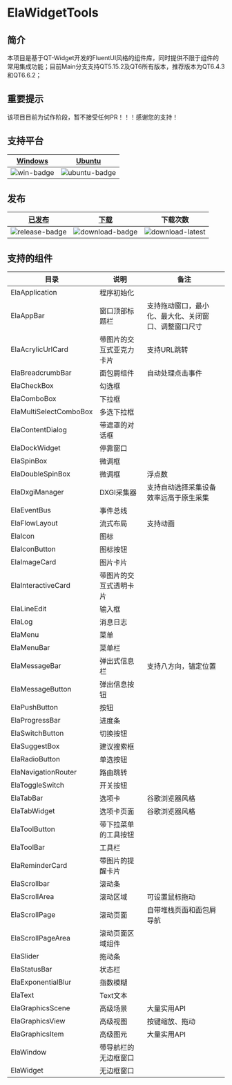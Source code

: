 # ElaWidgetTools

## 简介
本项目是基于QT-Widget开发的FluentUI风格的组件库，同时提供不限于组件的常用集成功能；目前Main分支支持QT5.15.2及QT6所有版本，推荐版本为QT6.4.3和QT6.6.2；

## 重要提示
该项目目前为试作阶段，暂不接受任何PR！！！感谢您的支持！

## 支持平台
| [Windows][win-link] | [Ubuntu][ubuntu-link]
|---------------|---------------|
| ![win-badge] | ![ubuntu-badge] |

[win-link]: https://github.com/Liniyous/ElaWidgetTools/actions?query=workflow%3AWindows "WindowsAction"
[win-badge]: https://img.shields.io/badge/Windows-Passing-61C263

[ubuntu-link]: https://github.com/Liniyous/ElaWidgetTools/actions?query=workflow%3AUbuntu "UbuntuAction"
[ubuntu-badge]: https://img.shields.io/badge/Ubuntu-StayTuned-yellow

## 发布

|[已发布][release-link]|[下载][download-link]|下载次数|
|:--:|:--:|:--:|
|![release-badge] |![download-badge]|![download-latest]|

[release-link]: https://github.com/Liniyous/ElaWidgetTools/releases "Release status"
[release-badge]: https://img.shields.io/github/release/Liniyous/ElaWidgetTools.svg?style=flat-square "Release status"
[download-link]: https://github.com/Liniyous/ElaWidgetTools/releases/latest "Download status"
[download-badge]: https://img.shields.io/github/downloads/Liniyous/ElaWidgetTools/total.svg "Download status"
[download-latest]: https://img.shields.io/github/downloads/Liniyous/ElaWidgetTools/latest/total.svg "latest status"

## 支持的组件

|目录|说明|备注|
|----|---------|----|
|ElaApplication|程序初始化||
|ElaAppBar|窗口顶部标题栏|支持拖动窗口，最小化、最大化、关闭窗口、调整窗口尺寸|
|ElaAcrylicUrlCard|带图片的交互式亚克力卡片|支持URL跳转|
|ElaBreadcrumbBar|面包屑组件|自动处理点击事件|
|ElaCheckBox|勾选框||
|ElaComboBox|下拉框||
|ElaMultiSelectComboBox|多选下拉框||
|ElaContentDialog|带遮罩的对话框||
|ElaDockWidget|停靠窗口||
|ElaSpinBox|微调框||
|ElaDoubleSpinBox|微调框|浮点数|
|ElaDxgiManager|DXGI采集器|支持自动选择采集设备 效率远高于原生采集|
|ElaEventBus|事件总线||
|ElaFlowLayout|流式布局|支持动画|
|ElaIcon|图标||
|ElaIconButton|图标按钮||
|ElaImageCard|图片卡片||
|ElaInteractiveCard|带图片的交互式透明卡片||
|ElaLineEdit|输入框||
|ElaLog|消息日志||
|ElaMenu|菜单||
|ElaMenuBar|菜单栏||
|ElaMessageBar|弹出式信息栏|支持八方向，锚定位置|
|ElaMessageButton|弹出信息按钮||
|ElaPushButton|按钮||
|ElaProgressBar|进度条||
|ElaSwitchButton|切换按钮||
|ElaSuggestBox|建议搜索框||
|ElaRadioButton|单选按钮||
|ElaNavigationRouter|路由跳转||
|ElaToggleSwitch|开关按钮||
|ElaTabBar|选项卡|谷歌浏览器风格|
|ElaTabWidget|选项卡页面|谷歌浏览器风格|
|ElaToolButton|带下拉菜单的工具按钮||
|ElaToolBar|工具栏||
|ElaReminderCard|带图片的提醒卡片||
|ElaScrollbar|滚动条||
|ElaScrollArea|滚动区域|可设置鼠标拖动|
|ElaScrollPage|滚动页面|自带堆栈页面和面包屑导航|
|ElaScrollPageArea|滚动页面区域组件||
|ElaSlider|拖动条||
|ElaStatusBar|状态栏||
|ElaExponentialBlur|指数模糊||
|ElaText|Text文本||
|ElaGraphicsScene|高级场景|大量实用API|
|ElaGraphicsView|高级视图|按键缩放、拖动|
|ElaGraphicsItem|高级图元|大量实用API|
|ElaWindow|带导航栏的无边框窗口||
|ElaWidget|无边框窗口||